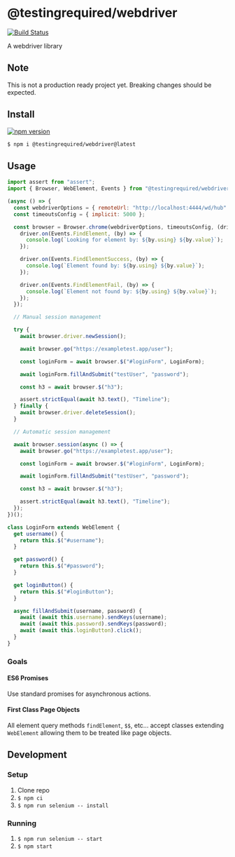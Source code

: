 # @testingrequired/webdriver

[![Build Status](https://travis-ci.org/testingrequired/webdriver.svg?branch=master)](https://travis-ci.org/testingrequired/webdriver)

A webdriver library

## Note

This is not a production ready project yet. Breaking changes should be expected.

## Install

[![npm version](https://badge.fury.io/js/%40testingrequired%2Fwebdriver.svg)](https://badge.fury.io/js/%40testingrequired%2Fwebdriver)

```bash
$ npm i @testingrequired/webdriver@latest
```

## Usage

```javascript
import assert from "assert";
import { Browser, WebElement, Events } from "@testingrequired/webdriver";

(async () => {
  const webdriverOptions = { remoteUrl: "http://localhost:4444/wd/hub" };
  const timeoutsConfig = { implicit: 5000 };

  const browser = Browser.chrome(webdriverOptions, timeoutsConfig, (driver) => {
    driver.on(Events.FindElement, (by) => {
      console.log(`Looking for element by: ${by.using} ${by.value}`);
    });

    driver.on(Events.FindElementSuccess, (by) => {
      console.log(`Element found by: ${by.using} ${by.value}`);
    });

    driver.on(Events.FindElementFail, (by) => {
      console.log(`Element not found by: ${by.using} ${by.value}`);
    });
  });

  // Manual session management

  try {
    await browser.driver.newSession();

    await browser.go("https://exampletest.app/user");

    const loginForm = await browser.$("#loginForm", LoginForm);

    await loginForm.fillAndSubmit("testUser", "password");

    const h3 = await browser.$("h3");

    assert.strictEqual(await h3.text(), "Timeline");
  } finally {
    await browser.driver.deleteSession();
  }

  // Automatic session management

  await browser.session(async () => {
    await browser.go("https://exampletest.app/user");

    const loginForm = await browser.$("#loginForm", LoginForm);

    await loginForm.fillAndSubmit("testUser", "password");

    const h3 = await browser.$("h3");

    assert.strictEqual(await h3.text(), "Timeline");
  });
})();

class LoginForm extends WebElement {
  get username() {
    return this.$("#username");
  }

  get password() {
    return this.$("#password");
  }

  get loginButton() {
    return this.$("#loginButton");
  }

  async fillAndSubmit(username, password) {
    await (await this.username).sendKeys(username);
    await (await this.password).sendKeys(password);
    await (await this.loginButton).click();
  }
}
```

### Goals

#### ES6 Promises

Use standard promises for asynchronous actions.

#### First Class Page Objects

All element query methods `findElement`, `$$`, etc... accept classes extending `WebElement` allowing them to be treated like page objects.

## Development

### Setup

1. Clone repo
2. `$ npm ci`
3. `$ npm run selenium -- install`

### Running

1. `$ npm run selenium -- start`
2. `$ npm start`
